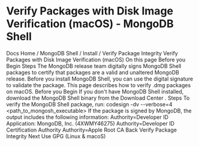 # Verify Packages with Disk Image Verification (macOS) - MongoDB Shell


Docs Home / MongoDB Shell / Install / Verify Package Integrity Verify Packages with Disk Image Verification (macOS) On this page Before you Begin Steps The MongoDB release team digitally signs MongoDB Shell packages to
certify that packages are a valid and unaltered MongoDB release. Before
you install MongoDB Shell, you can use the digital signature to validate
the package. This page describes how to verify .dmg packages on macOS. Before you Begin If you don't have MongoDB Shell installed, download the MongoDB Shell
binary from the Download Center . Steps To verify the MongoDB Shell package, run: codesign -dv --verbose=4 <path_to_mongosh_executable> If the package is signed by MongoDB, the output includes the following
information: Authority=Developer ID Application: MongoDB, Inc. (4XWMY46275) Authority=Developer ID Certification Authority Authority=Apple Root CA Back Verify Package Integrity Next Use GPG (Linux & macoS)
